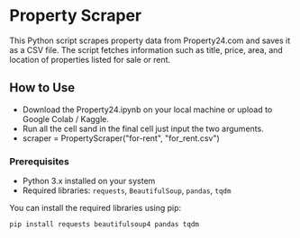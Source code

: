 # Property Scraper

This Python script scrapes property data from Property24.com and saves it as a CSV file. The script fetches information such as title, price, area, and location of properties listed for sale or rent.

## How to Use

- Download the Property24.ipynb on your local machine or upload to Google Colab / Kaggle.
- Run all the cell sand in the final cell just input the two arguments. 
- scraper = PropertyScraper("for-rent", "for_rent.csv")

### Prerequisites
- Python 3.x installed on your system
- Required libraries: `requests`, `BeautifulSoup`, `pandas`, `tqdm`

You can install the required libraries using pip:
```bash
pip install requests beautifulsoup4 pandas tqdm
